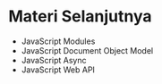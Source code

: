 # Materi Selanjutnya

- JavaScript Modules
- JavaScript Document Object Model
- JavaScript Async
- JavaScript Web API
